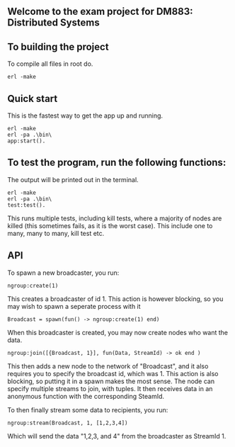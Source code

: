## Welcome to the exam project for DM883: Distributed Systems

## To building the project
To compile all files in root do.
````
erl -make
````

## Quick start
This is the fastest way to get the app up and running.
````
erl -make
erl -pa .\bin\
app:start().
````

## To test the program, run the following functions:
The output will be printed out in the terminal. 
````
erl -make
erl -pa .\bin\
test:test().
````
This runs multiple tests, including kill tests, where a majority of nodes are killed (this sometimes fails, as it is the worst case).
This include one to many, many to many, kill test etc.

## API
To spawn a new broadcaster, you run:
````
ngroup:create(1)
````
This creates a broadcaster of id 1.
This action is however blocking, so you may wish to spawn a seperate process with it
````
Broadcast = spawn(fun() -> ngroup:create(1) end)
````
When this broadcaster is created, you may now create nodes who want the data.
````
ngroup:join([{Broadcast, 1}], fun(Data, StreamId) -> ok end )
````
This then adds a new node to the network of "Broadcast", and it also requires you to specify the broadcast id, which was 1.
This action is also blocking, so putting it in a spawn makes the most sense.
The node can specify multiple streams to join, with tuples. 
It then receives data in an anonymous function with the corresponding SteamId.

To then finally stream some data to recipients, you run:
````
ngroup:stream(Broadcast, 1, [1,2,3,4])
````
Which will send the data "1,2,3, and 4" from the broadcaster as StreamId 1.
